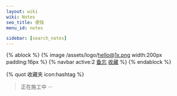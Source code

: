 ```yaml
---
layout: wiki
wiki: Notes
seo_title: 便筏
menu_id: notes

sidebar: [search_notes]
---
```



{% ablock %}
{% image /assets/logo/hello@1x.png width:200px padding:16px %}
{% navbar active:2 [备忘](/notes) [收藏](/bookmark) %}
{% endablock %}

{% quot 收藏夹 icon:hashtag %}

> 正在施工中 ···
